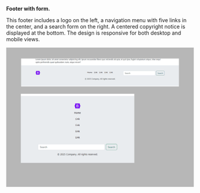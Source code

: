 **Footer with form.**

This footer includes a logo on the left, a navigation menu with five links in the center, and a search form on the right. A centered copyright notice is displayed at the bottom. The design is responsive for both desktop and mobile views.

<img src="screenshot.png" alt="webkit-pro" style="width: 800px;">
